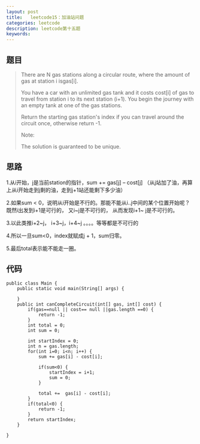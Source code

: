 ```yaml
---
layout: post
title:   leetcode15：加油站问题
categories: leetcode
description: leetcode第十五题
keywords: 
---
```



## 题目

> There are N gas stations along a circular route, where the amount of gas at station i isgas[i].
>
> You have a car with an unlimited gas tank and it costs cost[i] of gas to travel from station i to its next station (i+1). You begin the journey with an empty tank at one of the gas stations.
>
> Return the starting gas station's index if you can travel around the circuit once, otherwise return -1.
>
> Note:
>
> The solution is guaranteed to be unique.

## 思路

1.从i开始，j是当前station的指针，sum += gas[j] – cost[j] （从j站加了油，再算上从i开始走到j剩的油，走到j+1站还能剩下多少油）

2.如果sum < 0，说明从i开始是不行的。那能不能从i..j中间的某个位置开始呢？既然i出发到i+1是可行的， 又i~j是不可行的， 从而发现i+1~ j是不可行的。

3.以此类推i+2~j， i+3~j，i+4~j 。。。。等等都是不可行的

4.所以一旦sum<0，index就赋成j + 1，sum归零。

5.最后total表示能不能走一圈。

## 代码



	public class Main {
		public static void main(String[] args) {
			
		}
		public int canCompleteCircuit(int[] gas, int[] cost) {
	        if(gas==null || cost== null ||gas.length ==0) {
	        	return -1;
	        }
	        int total = 0;
	        int sum = 0;
	        
	        int startIndex = 0;
	        int n = gas.length;
	        for(int i=0; i<n; i++) {
	        	sum += gas[i] - cost[i];
	        	
	        	if(sum<0) {
	        		startIndex = i+1;
	        		sum = 0;
	        	}
	        	
	        	total +=  gas[i] - cost[i];
	        }
	        if(total<0) {
	        	return -1;
	        }
	        return startIndex;
	    }
	
	}





